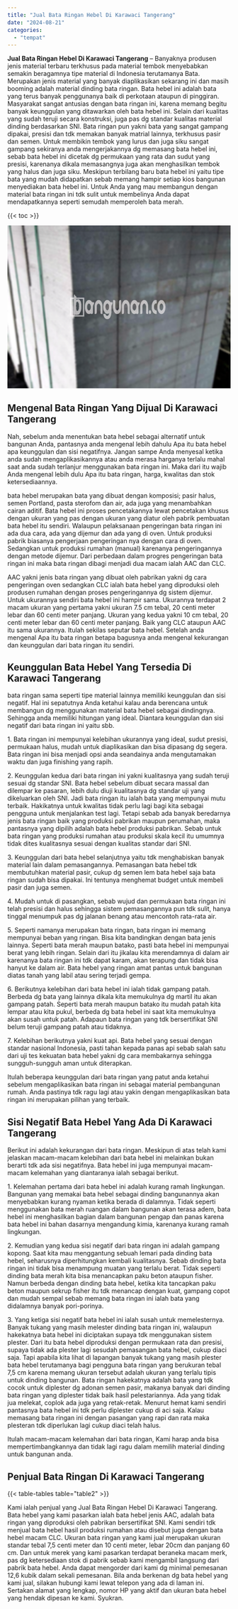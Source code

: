 ```yaml
---
title: "Jual Bata Ringan Hebel Di Karawaci Tangerang"
date: "2024-08-21"
categories: 
  - "tempat"
---
```


**Jual Bata Ringan Hebel Di Karawaci Tangerang** – Banyaknya produsen jenis material terbaru terkhusus pada material tembok menyebabkan semakin beragamnya tipe material di Indonesia terutamanya Bata. Merupakan jenis material yang banyak diaplikasikan sekarang ini dan masih booming adalah material dinding bata ringan. Bata hebel ini adalah bata yang terus banyak penggunanya baik di perkotaan ataupun di pinggiran. Masyarakat sangat antusias dengan bata ringan ini, karena memang begitu banyak keunggulan yang ditawarkan oleh bata hebel ini. Selain dari kualitas yang sudah teruji secara konstruksi, juga pas dg standar kualitas material dinding berdasarkan SNI. Bata ringan pun yakni bata yang sangat gampang dipakai, presisi dan tdk memakan banyak matrial lainnya, terkhusus pasir dan semen. Untuk membikin tembok yang lurus dan juga siku sangat gampang sekiranya anda mengerjakannya dg memasang bata hebel ini, sebab bata hebel ini dicetak dg permukaan yang rata dan sudut yang presisi, karenanya dikala memasangnya juga akan menghasilkan tembok yang halus dan juga siku. Meskipun terbilang baru bata hebel ini yaitu tipe bata yang mudah didapatkan sebab memang hampir setiap kios bangunan menyediakan bata hebel ini. Untuk Anda yang mau membangun dengan material bata ringan ini tdk sulit untuk membelinya Anda dapat mendapatkannya seperti semudah memperoleh bata merah.

{{< toc >}}

![Jual Bata Ringan Hebel Di Karawaci Tangerang](/images/jual-hebel-murah-14.png)

## Mengenal Bata Ringan Yang Dijual Di Karawaci Tangerang

Nah, sebelum anda menentukan bata hebel sebagai alternatif untuk bangunan Anda, pantasnya anda mengenal lebih dahulu Apa itu bata hebel apa keunggulan dan sisi negatifnya. Jangan sampe Anda menyesal ketika anda sudah mengaplikasikannya atau anda merasa harganya terlalu mahal saat anda sudah terlanjur menggunakan bata ringan ini. Maka dari itu wajib Anda mengenal lebih dulu Apa itu bata ringan, harga, kwalitas dan stok ketersediaannya.

bata hebel merupakan bata yang dibuat dengan komposisi; pasir halus, semen Portland, pasta sterofom dan air, ada juga yang menambahkan cairan aditif. Bata hebel ini proses pencetakannya lewat pencetakan khusus dengan ukuran yang pas dengan ukuran yang diatur oleh pabrik pembuatan bata hebel itu sendiri. Walaupun pelaksanaan pengeringan bata ringan ini ada dua cara, ada yang dijemur dan ada yang di oven. Untuk produksi pabrik biasanya pengerjaan pengeringan nya dengan cara di oven. Sedangkan untuk produksi rumahan (manual) karenanya pengeringannya dengan metode dijemur. Dari perbedaan dalam progres pengeringan bata ringan ini maka bata ringan dibagi menjadi dua macam ialah AAC dan CLC.

AAC yakni jenis bata ringan yang dibuat oleh pabrikan yakni dg cara pengeringan oven sedangkan CLC ialah bata hebel yang diproduksi oleh produsen rumahan dengan proses pengeringannya dg sistem dijemur. Untuk ukurannya sendiri bata hebel ini hampir sama. Ukurannya terdapat 2 macam ukuran yang pertama yakni ukuran 7.5 cm tebal, 20 centi meter lebar dan 60 centi meter panjang. Ukuran yang kedua yakni 10 cm tebal, 20 centi meter lebar dan 60 centi meter panjang. Baik yang CLC ataupun AAC itu sama ukurannya. Itulah sekilas seputar bata hebel. Setelah anda mengenal Apa itu bata ringan betapa bagusnya anda mengenal kekurangan dan keunggulan dari bata ringan itu sendiri.

## Keunggulan Bata Hebel Yang Tersedia Di Karawaci Tangerang

bata ringan sama seperti tipe material lainnya memiliki keunggulan dan sisi negatif. Hal ini sepatutnya Anda ketahui kalau anda berencana untuk membangun dg menggunakan material bata hebel sebagai dindingnya. Sehingga anda memiliki hitungan yang ideal. Diantara keunggulan dan sisi negatif dari bata ringan ini yaitu sbb.

1\. Bata ringan ini mempunyai kelebihan ukurannya yang ideal, sudut presisi, permukaan halus, mudah untuk diaplikasikan dan bisa dipasang dg segera. Bata ringan ini bisa menjadi opsi anda seandainya anda mengutamakan waktu dan juga finishing yang rapih.

2\. Keunggulan kedua dari bata ringan ini yakni kualitasnya yang sudah teruji sesuai dg standar SNI. Bata hebel sebelum dibuat secara massal dan dilempar ke pasaran, lebih dulu diuji kualitasnya dg standar uji yang dikeluarkan oleh SNI. Jadi bata ringan itu ialah bata yang mempunyai mutu terbaik. Hakikatnya untuk kwalitas tidak perlu lagi bagi kita sebagai pengguna untuk menjalankan test lagi. Tetapi sebab ada banyak beredarnya jenis bata ringan baik yang produksi pabrikan maupun perumahan, maka pantasnya yang dipilih adalah bata hebel produksi pabrikan. Sebab untuk bata ringan yang produksi rumahan atau produksi skala kecil itu umumnya tidak dites kualitasnya sesuai dengan kualitas standar dari SNI.

3\. Keunggulan dari bata hebel selanjutnya yaitu tdk menghabiskan banyak material lain dalam pemasangannya. Pemasangan bata hebel tdk membutuhkan material pasir, cukup dg semen lem bata hebel saja bata ringan sudah bisa dipakai. Ini tentunya menghemat budget untuk membeli pasir dan juga semen.

4\. Mudah untuk di pasangkan, sebab wujud dan permukaan bata ringan ini telah presisi dan halus sehingga sistem pemasangannya pun tdk sulit, hanya tinggal menumpuk pas dg jalanan benang atau mencontoh rata-rata air.

5\. Seperti namanya merupakan bata ringan, bata ringan ini memang mempunyai beban yang ringan. Bisa kita bandingkan dengan bata jenis lainnya. Seperti bata merah maupun batako, pasti bata hebel ini mempunyai berat yang lebih ringan. Selain dari itu jikalau kita merendamnya di dalam air karenanya bata ringan ini tdk dapat karam, akan terapung dan tidak bisa hanyut ke dalam air. Bata hebel yang ringan amat pantas untuk bangunan diatas tanah yang labil atau sering terjadi gempa.

6\. Berikutnya kelebihan dari bata hebel ini ialah tidak gampang patah. Berbeda dg bata yang lainnya dikala kita memukulnya dg martil itu akan gampang patah. Seperti bata merah maupun batako itu mudah patah kita lempar atau kita pukul, berbeda dg bata hebel ini saat kita memukulnya akan susah untuk patah. Adapaun bata ringan yang tdk bersertifikat SNI belum teruji gampang patah atau tidaknya.

7\. Kelebihan berikutnya yakni kuat api. Bata hebel yang sesuai dengan standar nasional Indonesia, pasti tahan kepada panas api sebab salah satu dari uji tes kekuatan bata hebel yakni dg cara membakarnya sehingga sungguh-sungguh aman untuk diterapkan.

Itulah beberapa keunggulan dari bata ringan yang patut anda ketahui sebelum mengaplikasikan bata ringan ini sebagai material pembangunan rumah. Anda pastinya tdk ragu lagi atau yakin dengan mengaplikasikan bata ringan ini merupakan pilihan yang terbaik.

## Sisi Negatif Bata Hebel Yang Ada Di Karawaci Tangerang

Berikut ini adalah kekurangan dari bata ringan. Meskipun di atas telah kami jelaskan macam-macam kelebihan dari bata hebel ini melainkan bukan berarti tdk ada sisi negatifnya. Bata hebel ini juga mempunyai macam-macam kelemahan yang diantaranya ialah sebagai berikut.

1\. Kelemahan pertama dari bata hebel ini adalah kurang ramah lingkungan. Bangunan yang memakai bata hebel sebagai dinding bangunannya akan menyebabkan kurang nyaman ketika berada di dalamnya. Tidak seperti menggunakan bata merah ruangan dalam bangunan akan terasa adem, bata hebel ini menghasilkan bagian dalam bangunan pengap dan panas karena bata hebel ini bahan dasarnya mengandung kimia, karenanya kurang ramah lingkungan.

2\. Kemudian yang kedua sisi negatif dari bata ringan ini adalah gampang kopong. Saat kita mau menggantung sebuah lemari pada dinding bata hebel, seharusnya diperhitungkan kembali kualitasnya. Sebab dinding bata ringan ini tidak bisa menampung muatan yang terlalu berat. Tidak seperti dinding bata merah kita bisa menancapkan paku beton ataupun fisher. Namun berbeda dengan dinding bata hebel, ketika kita tancapkan paku beton maupun sekrup fisher itu tdk menancap dengan kuat, gampang copot dan mudah sempal sebab memang bata ringan ini ialah bata yang didalamnya banyak pori-porinya.

3\. Yang ketiga sisi negatif bata hebel ini ialah susah untuk memelesternya. Banyak tukang yang masih melester dinding bata ringan ini, walaupun hakekatnya bata hebel ini diciptakan supaya tdk menggunakan sistem plester. Dari itu bata hebel diproduksi dengan permukaan rata dan presisi, supaya tidak ada plester lagi sesudah pemasangan bata hebel, cukup diaci saja. Tapi apabila kita lihat di lapangan banyak tukang yang masih plester bata hebel terutamanya bagi pengguna bata ringan yang berukuran tebal 7,5 cm karena memang ukuran tersebut adalah ukuran yang terlalu tipis untuk dinding bangunan. Bata ringan hakekatnya adalah bata yang tdk cocok untuk diplester dg adonan semen pasir, makanya banyak dari dinding bata ringan yang diplester tidak baik hasil pelestariannya. Ada yang tidak jua melekat, coplok ada juga yang retak-retak. Menurut hemat kami sendiri pantasnya bata hebel ini tdk perlu diplester cukup di aci saja. Kalau memasang bata ringan ini dengan pasangan yang rapi dan rata maka plesteran tdk diperlukan lagi cukup diaci telah halus.

Itulah macam-macam kelemahan dari bata ringan, Kami harap anda bisa mempertimbangkannya dan tidak lagi ragu dalam memilih material dinding untuk bangunan anda.

## Penjual Bata Ringan Di Karawaci Tangerang

{{< table-tables table="table2" >}}

Kami ialah penjual yang Jual Bata Ringan Hebel Di Karawaci Tangerang. Bata hebel yang kami pasarkan ialah bata hebel jenis AAC, adalah bata ringan yang diproduksi oleh pabrikan bersertifikat SNI. Kami sendiri tdk menjual bata hebel hasil produksi rumahan atau disebut juga dengan bata hebel macam CLC. Ukuran bata ringan yang kami jual merupakan ukuran standar tebal 7,5 centi meter dan 10 centi meter, lebar 20cm dan panjang 60 cm. Dan untuk merek yang kami pasarkan terdapat beraneka macam merk, pas dg ketersediaan stok di pabrik sebab kami mengambil langsung dari pabrik bata hebel. Anda dapat mengorder dari kami dg minimal pemesanan 12,6 kubik dalam sekali pemesanan. Bila anda berkenan dg bata hebel yang kami jual, silakan hubungi kami lewat telepon yang ada di laman ini. Sertakan alamat yang lengkap, nomor HP yang aktif dan ukuran bata hebel yang hendak dipesan ke kami. Syukran.
